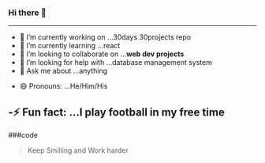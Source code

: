 ### Hi there 👋


<!--
**Rehan6225/Rehan6225** is a ✨ _special_ ✨ repository because its `README.md` (this file) appears on your GitHub profile.-->

---
- 🔭 I’m currently working on ...30days 30projects repo
- 🌱 I’m currently learning ...react
- 👯 I’m looking to collaborate on ...**web dev projects**
- 🤔 I’m looking for help with ...database management system
- 💬 Ask me about ...anything
<!-- 📫 How to reach me: ...
-->
- 😄 Pronouns: ...He/Him/His


-⚡ Fun fact: ...I play football in my free time
---
###code
>Keep Smilling and Work harder

